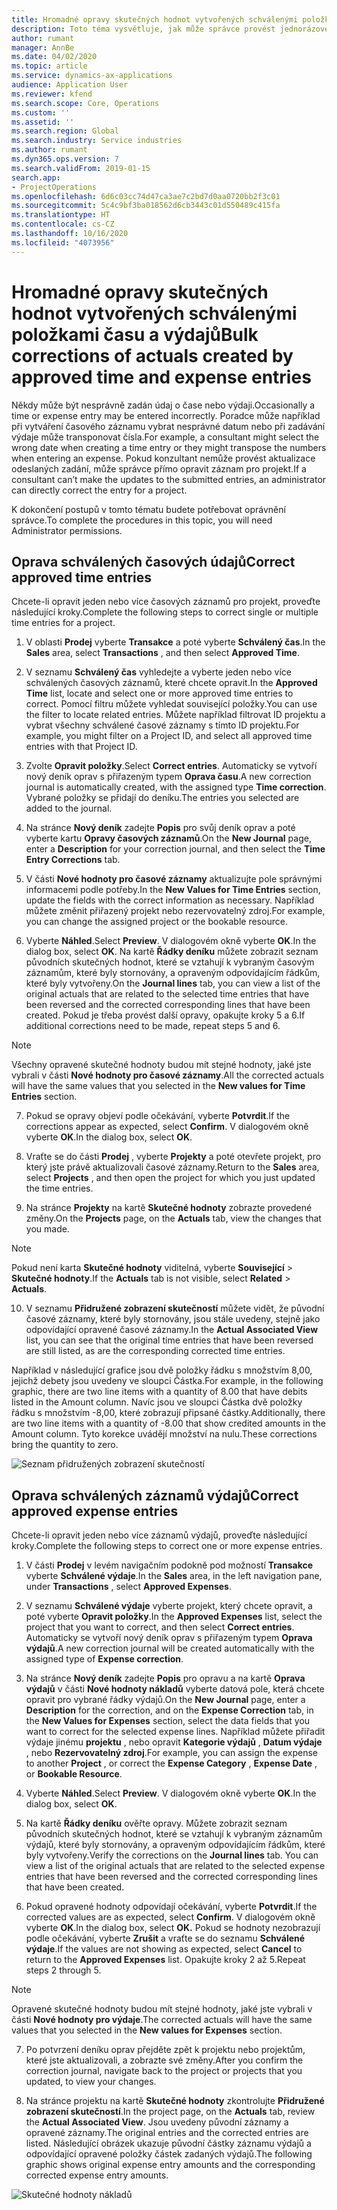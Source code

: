 ```yaml
---
title: Hromadné opravy skutečných hodnot vytvořených schválenými položkami času a výdajů
description: Toto téma vysvětluje, jak může správce provést jednorázové nebo hromadné opravy dříve schválených položek času nebo výdajů, pokud není fakturace dokončena.
author: rumant
manager: AnnBe
ms.date: 04/02/2020
ms.topic: article
ms.service: dynamics-ax-applications
audience: Application User
ms.reviewer: kfend
ms.search.scope: Core, Operations
ms.custom: ''
ms.assetid: ''
ms.search.region: Global
ms.search.industry: Service industries
ms.author: rumant
ms.dyn365.ops.version: 7
ms.search.validFrom: 2019-01-15
search.app:
- ProjectOperations
ms.openlocfilehash: 6d6c03cc74d47ca3ae7c2bd7d0aa0720bb2f3c01
ms.sourcegitcommit: 5c4c9bf3ba018562d6cb3443c01d550489c415fa
ms.translationtype: HT
ms.contentlocale: cs-CZ
ms.lasthandoff: 10/16/2020
ms.locfileid: "4073956"
---
```

# <a name="bulk-corrections-of-actuals-created-by-approved-time-and-expense-entries"></a><span data-ttu-id="9f940-103">Hromadné opravy skutečných hodnot vytvořených schválenými položkami času a výdajů</span><span class="sxs-lookup"><span data-stu-id="9f940-103">Bulk corrections of actuals created by approved time and expense entries</span></span>

<span data-ttu-id="9f940-104">Někdy může být nesprávně zadán údaj o čase nebo výdaji.</span><span class="sxs-lookup"><span data-stu-id="9f940-104">Occasionally a time or expense entry may be entered incorrectly.</span></span> <span data-ttu-id="9f940-105">Poradce může například při vytváření časového záznamu vybrat nesprávné datum nebo při zadávání výdaje může transponovat čísla.</span><span class="sxs-lookup"><span data-stu-id="9f940-105">For example, a consultant might select the wrong date when creating a time entry or they might transpose the numbers when entering an expense.</span></span> <span data-ttu-id="9f940-106">Pokud konzultant nemůže provést aktualizace odeslaných zadání, může správce přímo opravit záznam pro projekt.</span><span class="sxs-lookup"><span data-stu-id="9f940-106">If a consultant can’t make the updates to the submitted entries, an administrator can directly correct the entry for a project.</span></span>

<span data-ttu-id="9f940-107">K dokončení postupů v tomto tématu budete potřebovat oprávnění správce.</span><span class="sxs-lookup"><span data-stu-id="9f940-107">To complete the procedures in this topic, you will need Administrator permissions.</span></span>

## <a name="correct-approved-time-entries"></a><span data-ttu-id="9f940-108">Oprava schválených časových údajů</span><span class="sxs-lookup"><span data-stu-id="9f940-108">Correct approved time entries</span></span>     

<span data-ttu-id="9f940-109">Chcete-li opravit jeden nebo více časových záznamů pro projekt, proveďte následující kroky.</span><span class="sxs-lookup"><span data-stu-id="9f940-109">Complete the following steps to correct single or multiple time entries for a project.</span></span>

1. <span data-ttu-id="9f940-110">V oblasti **Prodej** vyberte **Transakce** a poté vyberte **Schválený čas**.</span><span class="sxs-lookup"><span data-stu-id="9f940-110">In the **Sales** area, select **Transactions** , and then select **Approved Time**.</span></span> 

2. <span data-ttu-id="9f940-111">V seznamu **Schválený čas** vyhledejte a vyberte jeden nebo více schválených časových záznamů, které chcete opravit.</span><span class="sxs-lookup"><span data-stu-id="9f940-111">In the **Approved Time** list, locate and select one or more approved time entries to correct.</span></span> <span data-ttu-id="9f940-112">Pomocí filtru můžete vyhledat související položky.</span><span class="sxs-lookup"><span data-stu-id="9f940-112">You can use the filter to locate related entries.</span></span> <span data-ttu-id="9f940-113">Můžete například filtrovat ID projektu a vybrat všechny schválené časové záznamy s tímto ID projektu.</span><span class="sxs-lookup"><span data-stu-id="9f940-113">For example, you might filter on a Project ID, and select all approved time entries with that Project ID.</span></span>

3. <span data-ttu-id="9f940-114">Zvolte **Opravit položky**.</span><span class="sxs-lookup"><span data-stu-id="9f940-114">Select **Correct entries**.</span></span> <span data-ttu-id="9f940-115">Automaticky se vytvoří nový deník oprav s přiřazeným typem **Oprava času**.</span><span class="sxs-lookup"><span data-stu-id="9f940-115">A new correction journal is automatically created, with the assigned type **Time correction**.</span></span> <span data-ttu-id="9f940-116">Vybrané položky se přidají do deníku.</span><span class="sxs-lookup"><span data-stu-id="9f940-116">The entries you selected are added to the journal.</span></span> 

4. <span data-ttu-id="9f940-117">Na stránce **Nový deník** zadejte **Popis** pro svůj deník oprav a poté vyberte kartu **Opravy časových záznamů**.</span><span class="sxs-lookup"><span data-stu-id="9f940-117">On the **New Journal** page, enter a **Description** for your correction journal, and then select the **Time Entry Corrections** tab.</span></span>  
5. <span data-ttu-id="9f940-118">V části **Nové hodnoty pro časové záznamy** aktualizujte pole správnými informacemi podle potřeby.</span><span class="sxs-lookup"><span data-stu-id="9f940-118">In the **New Values for Time Entries** section, update the fields with the correct information as necessary.</span></span> <span data-ttu-id="9f940-119">Například můžete změnit přiřazený projekt nebo rezervovatelný zdroj.</span><span class="sxs-lookup"><span data-stu-id="9f940-119">For example, you can change the assigned project or the bookable resource.</span></span>

6. <span data-ttu-id="9f940-120">Vyberte **Náhled**.</span><span class="sxs-lookup"><span data-stu-id="9f940-120">Select **Preview**.</span></span> <span data-ttu-id="9f940-121">V dialogovém okně vyberte **OK**.</span><span class="sxs-lookup"><span data-stu-id="9f940-121">In the dialog box, select **OK**.</span></span> <span data-ttu-id="9f940-122">Na kartě **Řádky deníku** můžete zobrazit seznam původních skutečných hodnot, které se vztahují k vybraným časovým záznamům, které byly stornovány, a opraveným odpovídajícím řádkům, které byly vytvořeny.</span><span class="sxs-lookup"><span data-stu-id="9f940-122">On the **Journal lines** tab, you can view a list of the original actuals that are related to the selected time entries that have been reversed and the corrected corresponding lines that have been created.</span></span> <span data-ttu-id="9f940-123">Pokud je třeba provést další opravy, opakujte kroky 5 a 6.</span><span class="sxs-lookup"><span data-stu-id="9f940-123">If additional corrections need to be made, repeat steps 5 and 6.</span></span> 

> [!NOTE]
> <span data-ttu-id="9f940-124">Všechny opravené skutečné hodnoty budou mít stejné hodnoty, jaké jste vybrali v části **Nové hodnoty pro časové záznamy**.</span><span class="sxs-lookup"><span data-stu-id="9f940-124">All the corrected actuals will have the same values that you selected in the **New values for Time Entries** section.</span></span>

7. <span data-ttu-id="9f940-125">Pokud se opravy objeví podle očekávání, vyberte **Potvrdit**.</span><span class="sxs-lookup"><span data-stu-id="9f940-125">If the corrections appear as expected, select **Confirm**.</span></span> <span data-ttu-id="9f940-126">V dialogovém okně vyberte **OK**.</span><span class="sxs-lookup"><span data-stu-id="9f940-126">In the dialog box, select **OK**.</span></span>

8. <span data-ttu-id="9f940-127">Vraťte se do části **Prodej** , vyberte **Projekty** a poté otevřete projekt, pro který jste právě aktualizovali časové záznamy.</span><span class="sxs-lookup"><span data-stu-id="9f940-127">Return to the **Sales** area, select **Projects** , and then open the project for which you just updated the time entries.</span></span> 

9. <span data-ttu-id="9f940-128">Na stránce **Projekty** na kartě **Skutečné hodnoty** zobrazte provedené změny.</span><span class="sxs-lookup"><span data-stu-id="9f940-128">On the **Projects** page, on the **Actuals** tab, view the changes that you made.</span></span> 

> [!NOTE]
> <span data-ttu-id="9f940-129">Pokud není karta **Skutečné hodnoty** viditelná, vyberte **Související** > **Skutečné hodnoty**.</span><span class="sxs-lookup"><span data-stu-id="9f940-129">If the **Actuals** tab is not visible, select **Related** > **Actuals**.</span></span>  

10. <span data-ttu-id="9f940-130">V seznamu **Přidružené zobrazení skutečností** můžete vidět, že původní časové záznamy, které byly stornovány, jsou stále uvedeny, stejně jako odpovídající opravené časové záznamy.</span><span class="sxs-lookup"><span data-stu-id="9f940-130">In the **Actual Associated View** list, you can see that the original time entries that have been reversed are still listed, as are the corresponding corrected time entries.</span></span> 

<span data-ttu-id="9f940-131">Například v následující grafice jsou dvě položky řádku s množstvím 8,00, jejichž debety jsou uvedeny ve sloupci Částka.</span><span class="sxs-lookup"><span data-stu-id="9f940-131">For example, in the following graphic, there are two line items with a quantity of 8.00 that have debits listed in the Amount column.</span></span> <span data-ttu-id="9f940-132">Navíc jsou ve sloupci Částka dvě položky řádku s množstvím -8,00, které zobrazují připsané částky.</span><span class="sxs-lookup"><span data-stu-id="9f940-132">Additionally, there are two line items with a quantity of -8.00 that show credited amounts in the Amount column.</span></span> <span data-ttu-id="9f940-133">Tyto korekce uvádějí množství na nulu.</span><span class="sxs-lookup"><span data-stu-id="9f940-133">These corrections bring the quantity to zero.</span></span>

![Seznam přidružených zobrazení skutečností](https://github.com/MicrosoftDocs/dynamics-365-customer-engagement-pr/blob/bulk-corrections-actuals-created-by-approved-time-expense-entries.md/time-actuals.png)
 
## <a name="correct-approved-expense-entries"></a><span data-ttu-id="9f940-135">Oprava schválených záznamů výdajů</span><span class="sxs-lookup"><span data-stu-id="9f940-135">Correct approved expense entries</span></span>

<span data-ttu-id="9f940-136">Chcete-li opravit jeden nebo více záznamů výdajů, proveďte následující kroky.</span><span class="sxs-lookup"><span data-stu-id="9f940-136">Complete the following steps to correct one or more expense entries.</span></span> 

1. <span data-ttu-id="9f940-137">V části **Prodej** v levém navigačním podokně pod možností **Transakce** vyberte **Schválené výdaje**.</span><span class="sxs-lookup"><span data-stu-id="9f940-137">In the **Sales** area, in the left navigation pane, under **Transactions** , select **Approved Expenses**.</span></span>

2. <span data-ttu-id="9f940-138">V seznamu **Schválené výdaje** vyberte projekt, který chcete opravit, a poté vyberte **Opravit položky**.</span><span class="sxs-lookup"><span data-stu-id="9f940-138">In the **Approved Expenses** list, select the project that you want to correct, and then select **Correct entries**.</span></span> <span data-ttu-id="9f940-139">Automaticky se vytvoří nový deník oprav s přiřazeným typem **Oprava výdajů**.</span><span class="sxs-lookup"><span data-stu-id="9f940-139">A new correction journal will be created automatically with the assigned type of **Expense correction**.</span></span> 

3. <span data-ttu-id="9f940-140">Na stránce **Nový deník** zadejte **Popis** pro opravu a na kartě **Oprava výdajů** v části **Nové hodnoty nákladů** vyberte datová pole, která chcete opravit pro vybrané řádky výdajů.</span><span class="sxs-lookup"><span data-stu-id="9f940-140">On the **New Journal** page, enter a **Description** for the correction, and on the **Expense Correction** tab, in the **New Values for Expenses** section, select the data fields that you want to correct for the selected expense lines.</span></span> <span data-ttu-id="9f940-141">Například můžete přiřadit výdaje jinému **projektu** , nebo opravit **Kategorie výdajů** , **Datum výdaje** , nebo **Rezervovatelný zdroj**.</span><span class="sxs-lookup"><span data-stu-id="9f940-141">For example, you can assign the expense to another **Project** , or correct the **Expense Category** , **Expense Date** , or **Bookable Resource**.</span></span>

4. <span data-ttu-id="9f940-142">Vyberte **Náhled**.</span><span class="sxs-lookup"><span data-stu-id="9f940-142">Select **Preview**.</span></span> <span data-ttu-id="9f940-143">V dialogovém okně vyberte **OK**.</span><span class="sxs-lookup"><span data-stu-id="9f940-143">In the dialog box, select **OK**.</span></span> 

5. <span data-ttu-id="9f940-144">Na kartě **Řádky deníku** ověřte opravy. Můžete zobrazit seznam původních skutečných hodnot, které se vztahují k vybraným záznamům výdajů, které byly stornovány, a opraveným odpovídajícím řádkům, které byly vytvořeny.</span><span class="sxs-lookup"><span data-stu-id="9f940-144">Verify the corrections on the **Journal lines** tab. You can view a list of the original actuals that are related to the selected expense entries that have been reversed and the corrected corresponding lines that have been created.</span></span>

6. <span data-ttu-id="9f940-145">Pokud opravené hodnoty odpovídají očekávání, vyberte **Potvrdit**.</span><span class="sxs-lookup"><span data-stu-id="9f940-145">If the corrected values are as expected, select **Confirm**.</span></span> <span data-ttu-id="9f940-146">V dialogovém okně vyberte **OK**.</span><span class="sxs-lookup"><span data-stu-id="9f940-146">In the dialog box, select **OK.**</span></span> <span data-ttu-id="9f940-147">Pokud se hodnoty nezobrazují podle očekávání, vyberte **Zrušit** a vraťte se do seznamu **Schválené výdaje**.</span><span class="sxs-lookup"><span data-stu-id="9f940-147">If the values are not showing as expected, select **Cancel** to return to the **Approved Expenses** list.</span></span> <span data-ttu-id="9f940-148">Opakujte kroky 2 až 5.</span><span class="sxs-lookup"><span data-stu-id="9f940-148">Repeat steps 2 through 5.</span></span> 

> [!NOTE]
> <span data-ttu-id="9f940-149">Opravené skutečné hodnoty budou mít stejné hodnoty, jaké jste vybrali v části **Nové hodnoty pro výdaje**.</span><span class="sxs-lookup"><span data-stu-id="9f940-149">The corrected actuals will have the same values that you selected in the **New values for Expenses** section.</span></span>

7. <span data-ttu-id="9f940-150">Po potvrzení deníku oprav přejděte zpět k projektu nebo projektům, které jste aktualizovali, a zobrazte své změny.</span><span class="sxs-lookup"><span data-stu-id="9f940-150">After you confirm the correction journal, navigate back to the project or projects that you updated, to view your changes.</span></span>  

8. <span data-ttu-id="9f940-151">Na stránce projektu na kartě **Skutečné hodnoty** zkontrolujte **Přidružené zobrazení skutečností**.</span><span class="sxs-lookup"><span data-stu-id="9f940-151">In the project page, on the **Actuals** tab, review the **Actual Associated View**.</span></span> <span data-ttu-id="9f940-152">Jsou uvedeny původní záznamy a opravené záznamy.</span><span class="sxs-lookup"><span data-stu-id="9f940-152">The original entries and the corrected entries are listed.</span></span> <span data-ttu-id="9f940-153">Následující obrázek ukazuje původní částky záznamu výdajů a odpovídající opravené položky částek zadaných výdajů.</span><span class="sxs-lookup"><span data-stu-id="9f940-153">The following graphic shows original expense entry amounts and the corresponding corrected expense entry amounts.</span></span> 

![Skutečné hodnoty nákladů](https://user-images.githubusercontent.com/60806505/77122219-4cd52900-69fa-11ea-8349-ccd2ffebf640.png)
